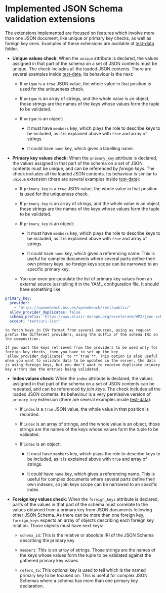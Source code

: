 # Implemented JSON Schema validation extensions

The extensions implemented are focused on features which involve more than one JSON document, like unique or primary key checks, as well as foreign key ones. Examples of these extensions are available at [test-data](test-data) folder.

* __Unique values check__: When the `unique` attribute is declared, the values assigned in that part of the schema on a set of JSON contents must be unique. The check includes all the loaded JSON contents. There are several examples inside [test-data](test-data). Its behaviour is the next:

  + If `unique` is a _`true`_ JSON value, the whole value in that position is used for the uniqueness check.
  
  + If `unique` is an array of strings, and the whole value is an object, those strings are the names of the keys whose values form the tuple to be validated.
  
  + If `unique` is an object:
  
    + It must have `members` key, which plays the role to describe keys to be included, as it is explained above with _`true`_ and array of strings.
    
    + It could have `name` key, which gives a labelling name.

* __Primary key values check__: When the `primary_key` attribute is declared, the values assigned in that part of the schema on a set of JSON contents must be unique, and can be referenced by _foreign keys_. The check includes all the loaded JSON contents. Its behaviour is similar to `unique` extension (there are several examples inside [test-data](test-data)):

  + If `primary_key` is a _`true`_ JSON value, the whole value in that position is used for the uniqueness check.
  
  + If `primary_key` is an array of strings, and the whole value is an object, those strings are the names of the keys whose values form the tuple to be validated.
  
  + If `primary_key` is an object:
  
    + It must have `members` key, which plays the role to describe keys to be included, as it is explained above with _`true`_ and array of strings.
    
    + It could have `name` key, which gives a referencing name. This is useful for complex documents where several parts define their own primary keys, so foreign keys scope can be narrowed to an specific primary key.
  
  + You can even pre-populate the list of primary key values from an external source just telling it in the YAML configuration file. It should have something like:
    
```yaml
primary_key:
  provider:
    - 'https://openebench.bsc.es/openebench/rest/public/'
  allow_provider_duplicates: false
  schema_prefix: 'https://www.elixir-europe.org/excelerate/WP2/json-schemas/1.0/'
  accept: 'text/uri-list'
```
    
    to fetch keys in CSV format from several sources, using as request prefix the different providers, using the suffix of the schema IRI on the composition.
    
    If you want the keys retrieved from the providers to be used only for foreign key checks, then you have to set up the key `allow_provider_duplicates` to **`true`**. This option is also useful when you want to validate data to be updated in the server, the data is using foreign keys, but you don't want to receive duplicate primary key errors due the entries being validated.

* __Index values check__: When the `index` attribute is declared, the values assigned in that part of the schema on a set of JSON contents can be repeated, and can be referenced by _join keys_. The check includes all the loaded JSON contents. Its behaviour is a very permissive version of `primary_key` extension (there are several examples inside [test-data](test-data)):

  + If `index` is a _`true`_ JSON value, the whole value in that position is recorded.
  
  + If `index` is an array of strings, and the whole value is an object, those strings are the names of the keys whose values form the tuple to be validated.
  
  + If `index` is an object:
  
    + It must have `members` key, which plays the role to describe keys to be included, as it is explained above with _`true`_ and array of strings.
    
    + It could have `name` key, which gives a referencing name. This is useful for complex documents where several parts define their own indexes, so join keys scope can be narrowed to an specific index.

* __Foreign key values check__: When the `foreign_keys` attribute is declared, parts of the values in that part of the schema must correlate to the values obtained from a primary key from JSON documents following other JSON Schema. As there can be more than one foreign key, `foreign_keys` expects an array of objects describing each foreign key relation. Those objects must have next keys:

  + `schema_id`: This is the relative or absolute IRI of the JSON Schema describing the primary key.
  
  + `members`: This is an array of strings. Those strings are the names of the keys whose values form the tuple to be validated against the gathered primary key values.
  
  + `refers_to`: This optional key is used to tell which is the named primary key to be focused on. This is useful for complex JSON Schemas where a schema has more than one primary key declaration.


